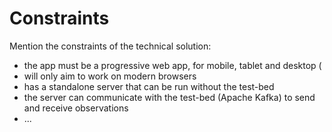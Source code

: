 # Constraints

Mention the constraints of the technical solution:
- the app must be a progressive web app, for mobile, tablet and desktop (
- will only aim to work on modern browsers
- has a standalone server that can be run without the test-bed
- the server can communicate with the test-bed (Apache Kafka) to send and receive observations
- ...
